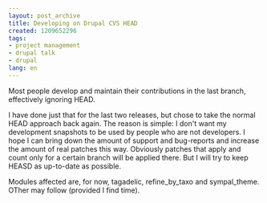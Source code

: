 ```yaml
---
layout: post_archive
title: Developing on Drupal CVS HEAD
created: 1209652296
tags:
- project management
- drupal talk
- drupal
lang: en
---
```

Most people develop and maintain their contributions in the last branch, effectively ignoring HEAD.

I have done just that for the last two releases, but chose to take the normal HEAD approach back again. The reason is simple: I don't want my development snapshots to be used by people who are not developers. I hope I can bring down the amount of support and bug-reports and increase the amount of real patches this way. Obviously patches that apply and count only for a certain branch will be applied there. But I will try to keep HEASD as up-to-date as possible.

Modules affected are, for now, tagadelic, refine_by_taxo and sympal_theme. OTher may follow (provided I find time).
